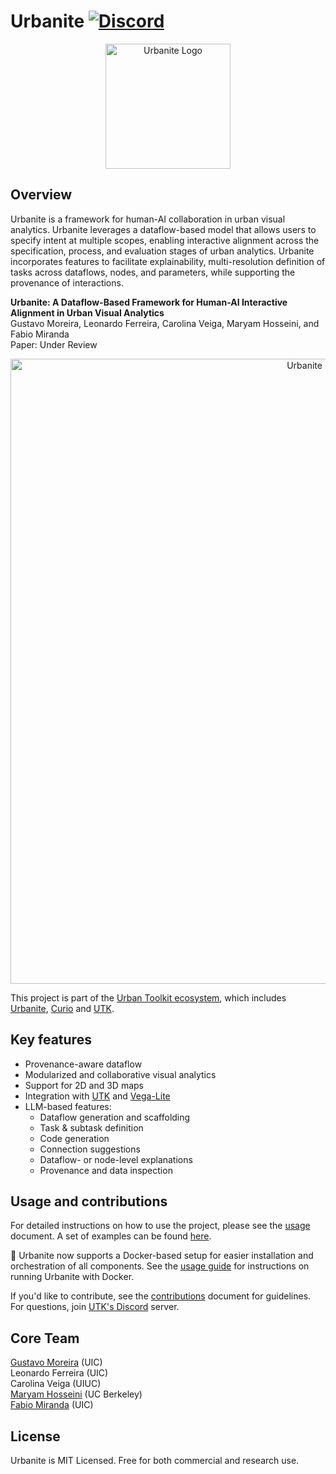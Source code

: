 # Urbanite [![Discord](https://img.shields.io/badge/Discord-738ADB)](https://discord.gg/vjpSMSJR8r)

<div align="center">
  <img src="https://github.com/urban-toolkit/urbanite/blob/main/logo.png?raw=true" alt="Urbanite Logo" height="200"/></br>
  <!-- [<a href="https://arxiv.org/abs/2408.06139">Paper</a>] | [<a href="https://urbantk.org/curio">Website</a>] -->
</div>

## Overview

Urbanite is a framework for human-AI collaboration in urban visual analytics. Urbanite leverages a dataflow-based model that allows users to specify intent at multiple scopes, enabling interactive alignment across the specification, process, and evaluation stages of urban analytics. Urbanite incorporates features to facilitate explainability, multi-resolution definition of tasks across dataflows, nodes, and parameters, while supporting the provenance of interactions.

**Urbanite: A Dataflow-Based Framework for Human-AI Interactive Alignment in Urban Visual Analytics**  
Gustavo Moreira, Leonardo Ferreira, Carolina Veiga, Maryam Hosseini, and Fabio Miranda  
Paper: Under Review

<!-- Video: -->

<!-- <div align="center">
  <video src="https://github.com/urban-toolkit/curio/assets/2387594/6d29bda8-5e94-4496-a4ae-fd55adff024f" />
</div> -->

<p align="center">
  <img src="https://github.com/urban-toolkit/urbanite/blob/main/images/banner.jpg?raw=true" alt="Urbanite Use Cases" width="1000"/>
</p>

This project is part of the [Urban Toolkit ecosystem](https://urbantk.org), which includes [Urbanite](https://github.com/urban-toolkit/urbanite/), [Curio](https://github.com/urban-toolkit/curio/) and [UTK](https://github.com/urban-toolkit/utk). 

## Key features

- Provenance-aware dataflow
- Modularized and collaborative visual analytics
- Support for 2D and 3D maps
- Integration with [UTK](https://urbantk.org) and [Vega-Lite](https://vega.github.io/vega-lite/)
- LLM-based features:
  - Dataflow generation and scaffolding
  - Task & subtask definition
  - Code generation
  - Connection suggestions
  - Dataflow- or node-level explanations
  - Provenance and data inspection 

## Usage and contributions
For detailed instructions on how to use the project, please see the [usage](docs/USAGE.md) document. A set of examples can be found [here](https://github.com/urban-toolkit/urbanite/tree/main/docs). 

🚀 Urbanite now supports a Docker-based setup for easier installation and orchestration of all components. See the [usage guide](docs/USAGE.md) for instructions on running Urbanite with Docker.

If you'd like to contribute, see the [contributions](docs/CONTRIBUTIONS.md) document for guidelines. For questions, join [UTK's Discord](https://discord.gg/vjpSMSJR8r) server.

## Core Team

[Gustavo Moreira](https://gmmuller.github.io/) (UIC)   
Leonardo Ferreira (UIC)  
Carolina Veiga (UIUC)  
[Maryam Hosseini](https://www.maryamhosseini.me/) (UC Berkeley)  
[Fabio Miranda](https://fmiranda.me) (UIC)  

## License
Urbanite is MIT Licensed. Free for both commercial and research use.
